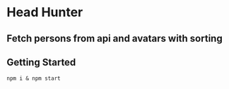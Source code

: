 # Head Hunter

## Fetch persons from api and avatars with sorting

## Getting Started

`npm i & npm start`

